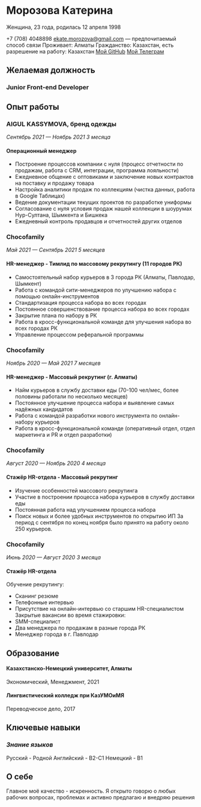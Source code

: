 # **Морозова Катерина**
Женщина, 23 года, родилась 12 апреля 1998

+7 (708) 4048898
ekate.morozova@gmail.com — предпочитаемый способ связи
Проживает: Алматы
Гражданство: Казахстан, есть разрешение на работу: Казахстан
[Мой GitHub](https://github.com/KateMr/)
[Мой Телеграм](https://t.me/ekate_m)

## **Желаемая должность**
### Junior Front-end Developer

## **Опыт работы**
### AIGUL KASSYMOVA, бренд одежды
*Сентябрь 2021 — Ноябрь 2021 3 месяца*
#### Операционный менеджер
- Построение процессов компании с нуля (процесс отчетности по продажам, работа с CRM,
интеграции, программа лояльности)
- Ежедневное общение с оптовиками и заключение новых контрактов на поставку и продажу товара
- Настройка аналитики продаж по коллекциям (чистка данных, работа в Google Таблицах)
- Ведение документации текущих проектов по разработке униформы
- Согласование с нуля условия продаж нашей коллекции в шоурумах Нур-Султана, Шымкента и Бишкека
- Ежедневный контроль продавцов и отчетностей других отделов

### Chocofamily
*Май 2021 — Сентябрь 2021 5 месяцев*
#### HR-менеджер - Тимлид по массовому рекрутингу (11 городов РК)
- Самостоятельный набор курьеров в 3 города РК (Алматы, Павлодар, Шымкент)
- Работа с командой сити-менеджеров по улучшению набора с помощью онлайн-инструментов
- Стандартизация процесса набора во всех городах
- Постоянное совершенствование процесса набора во всех городах
- Закрытие плана по набору в РК
- Работа в кросс-функциональной команде для улучшения набора во всех городах РК
- Управление процессом реферальной программы

### Chocofamily
*Ноябрь 2020 — Май 2021 7 месяцев*
#### HR-менеджер - Массовый рекрутинг (г. Алматы)
- Найм курьеров в службу доставки еды (70-100 чел/мес, более половины работали по несколько
месяцев)
- Постоянное улучшение процесса набора и выявление самых надёжных кандидатов
- Работа с командой разработки нового инструмента по онлайн-набору курьеров
- Работа в кросс-функциональной команде (оперативный отдел, отдел маркетинга и PR и отдел
разработки)

### Chocofamily
*Август 2020 — Ноябрь 2020 4 месяца*
#### Стажёр HR-отдела - Массовый рекрутинг
- Изучение особенностей массового рекрутинга
- Участие в построении процесса набора курьеров в службу доставки еды
- Постоянная работа над улучшением процесса набора
- Поиск новых и более удобных инструментов по открытию ИП
За период с сентября по конец ноября было принято на работу около 250 курьеров.

### Chocofamily
*Июнь 2020 — Август 2020 3 месяца*
#### Стажёр HR-отдела
Обучение рекрутингу:
- Сканинг резюме
- Телефонные интервью
- Присутствие на онлайн-интервью со старшим HR-специалистом
Закрытые вакансии во время стажировки:
- SMM-специалист
- Два менеджера по продажам в разные города РК
- Менеджер города в г. Павлодар

## **Образование**
#### Казахстанско-Немецкий университет, Алматы
Экономический, Менеджмент, 2021

#### Лингвистический колледж при КазУМОиМЯ
Переводческое дело, 2017

## **Ключевые навыки**
### *Знание языков*
Русский - Родной
Английский - В2-С1
Немецкий - В1

## **О себе**
Главное моё качество - искренность. Я открыто говорю о любых рабочих вопросах, проблемах и активно предлагаю и внедряю решения